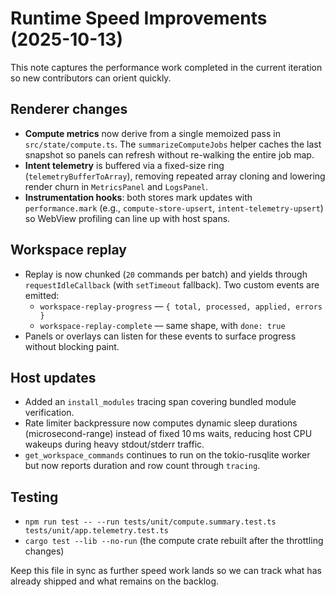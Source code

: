 # Runtime Speed Improvements (2025-10-13)

This note captures the performance work completed in the current iteration so new contributors can orient quickly.

## Renderer changes

- **Compute metrics** now derive from a single memoized pass in `src/state/compute.ts`. The `summarizeComputeJobs` helper caches the last snapshot so panels can refresh without re-walking the entire job map.
- **Intent telemetry** is buffered via a fixed-size ring (`telemetryBufferToArray`), removing repeated array cloning and lowering render churn in `MetricsPanel` and `LogsPanel`.
- **Instrumentation hooks**: both stores mark updates with `performance.mark` (e.g., `compute-store-upsert`, `intent-telemetry-upsert`) so WebView profiling can line up with host spans.

## Workspace replay

- Replay is now chunked (`20` commands per batch) and yields through `requestIdleCallback` (with `setTimeout` fallback). Two custom events are emitted:
  - `workspace-replay-progress` — `{ total, processed, applied, errors }`
  - `workspace-replay-complete` — same shape, with `done: true`
- Panels or overlays can listen for these events to surface progress without blocking paint.

## Host updates

- Added an `install_modules` tracing span covering bundled module verification.
- Rate limiter backpressure now computes dynamic sleep durations (microsecond-range) instead of fixed 10 ms waits, reducing host CPU wakeups during heavy stdout/stderr traffic.
- `get_workspace_commands` continues to run on the tokio-rusqlite worker but now reports duration and row count through `tracing`.

## Testing

- `npm run test -- --run tests/unit/compute.summary.test.ts tests/unit/app.telemetry.test.ts`
- `cargo test --lib --no-run` (the compute crate rebuilt after the throttling changes)

Keep this file in sync as further speed work lands so we can track what has already shipped and what remains on the backlog.
